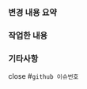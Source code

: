 ### 변경 내용 요약
<!-- 한두줄로 간단히 요약해 주세요. -->

### 작업한 내용
<!-- 본문 내용에는 PR을 처음 보는 사람도 이해하기 쉽도록 변경 사항 등을 하이픈(-)으로 구분하여 적어주세요.
문장 형식으로 적더라도 하이픈으로 구분해주세요 -->

### 기타사항
<!-- 기타 공유하고싶은 점을 적어주세요 -->

close #`github 이슈번호`
